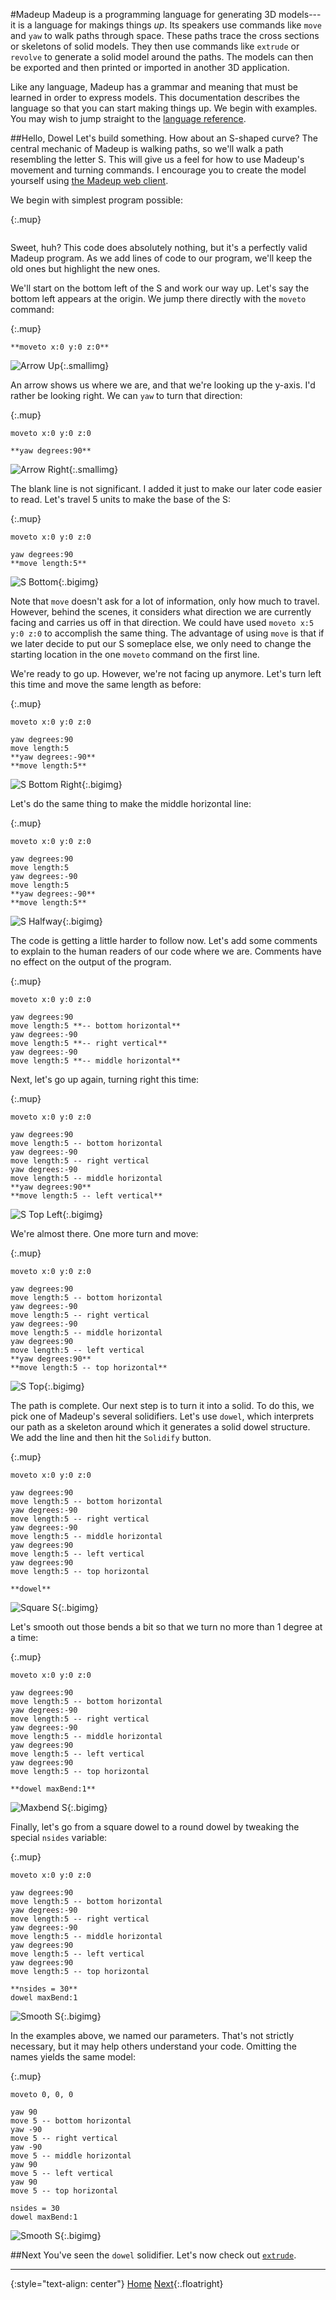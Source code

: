 #Madeup
Madeup is a programming language for generating 3D models---it is a language for makings things *up*. Its speakers use commands like `move` and `yaw` to walk paths through space. These paths trace the cross sections or skeletons of solid models. They then use commands like `extrude` or `revolve` to generate a solid model around the paths. The models can then be exported and then printed or imported in another 3D application.

Like any language, Madeup has a grammar and meaning that must be learned in order to express models. This documentation describes the language so that you can start making things up. We begin with examples. You may wish to jump straight to the [language reference](reference.html).

##Hello, Dowel
Let's build something. How about an S-shaped curve? The central mechanic of Madeup is walking paths, so we'll walk a path resembling the letter S. This will give us a feel for how to use Madeup's movement and turning commands. I encourage you to create the model yourself using [the Madeup web client](http://madeup.xyz).

We begin with simplest program possible:

{:.mup}
~~~
~~~

Sweet, huh? This code does absolutely nothing, but it's a perfectly valid Madeup program. As we add lines of code to our program, we'll keep the old ones but highlight the new ones.

We'll start on the bottom left of the S and work our way up. Let's say the bottom left appears at the origin. We jump there directly with the `moveto` command:

{:.mup}
~~~
**moveto x:0 y:0 z:0**
~~~

![Arrow Up](images/arrow_up.png){:.smallimg}

An arrow shows us where we are, and that we're looking up the y-axis. I'd rather be looking right. We can `yaw` to turn that direction:

{:.mup}
~~~
moveto x:0 y:0 z:0

**yaw degrees:90**
~~~

![Arrow Right](images/arrow_right.png){:.smallimg}

The blank line is not significant. I added it just to make our later code easier to read. Let's travel 5 units to make the base of the S:

{:.mup}
~~~
moveto x:0 y:0 z:0

yaw degrees:90
**move length:5**
~~~

![S Bottom](images/s_bottom.png){:.bigimg}

Note that `move` doesn't ask for a lot of information, only how much to travel. However, behind the scenes, it considers what direction we are currently facing and carries us off in that direction. We could have used `moveto x:5 y:0 z:0` to accomplish the same thing. The advantage of using `move` is that if we later decide to put our S someplace else, we only need to change the starting location in the one `moveto` command on the first line.

We're ready to go up. However, we're not facing up anymore. Let's turn left this time and move the same length as before:

{:.mup}
~~~
moveto x:0 y:0 z:0

yaw degrees:90
move length:5
**yaw degrees:-90**
**move length:5**
~~~

![S Bottom Right](images/s_bottom_right.png){:.bigimg}

Let's do the same thing to make the middle horizontal line:

{:.mup}
~~~
moveto x:0 y:0 z:0

yaw degrees:90
move length:5
yaw degrees:-90
move length:5
**yaw degrees:-90**
**move length:5**
~~~

![S Halfway](images/s_halfway.png){:.bigimg}

The code is getting a little harder to follow now. Let's add some comments to explain to the human readers of our code where we are. Comments have no effect on the output of the program.

{:.mup}
~~~
moveto x:0 y:0 z:0

yaw degrees:90
move length:5 **-- bottom horizontal**
yaw degrees:-90
move length:5 **-- right vertical**
yaw degrees:-90
move length:5 **-- middle horizontal**
~~~

Next, let's go up again, turning right this time:

{:.mup}
~~~
moveto x:0 y:0 z:0

yaw degrees:90
move length:5 -- bottom horizontal
yaw degrees:-90
move length:5 -- right vertical
yaw degrees:-90
move length:5 -- middle horizontal
**yaw degrees:90**
**move length:5 -- left vertical**
~~~

![S Top Left](images/s_top_left.png){:.bigimg}

We're almost there. One more turn and move:

{:.mup}
~~~
moveto x:0 y:0 z:0

yaw degrees:90
move length:5 -- bottom horizontal
yaw degrees:-90
move length:5 -- right vertical
yaw degrees:-90
move length:5 -- middle horizontal
yaw degrees:90
move length:5 -- left vertical
**yaw degrees:90**
**move length:5 -- top horizontal**
~~~

![S Top](images/s_top.png){:.bigimg}

The path is complete. Our next step is to turn it into a solid. To do this, we pick one of Madeup's several solidifiers. Let's use `dowel`, which interprets our path as a skeleton around which it generates a solid dowel structure. We add the line and then hit the `Solidify` button.

{:.mup}
~~~
moveto x:0 y:0 z:0

yaw degrees:90
move length:5 -- bottom horizontal
yaw degrees:-90
move length:5 -- right vertical
yaw degrees:-90
move length:5 -- middle horizontal
yaw degrees:90
move length:5 -- left vertical
yaw degrees:90
move length:5 -- top horizontal

**dowel**
~~~

![Square S](images/s_square.png){:.bigimg}

Let's smooth out those bends a bit so that we turn no more than 1 degree at a time:

{:.mup}
~~~
moveto x:0 y:0 z:0

yaw degrees:90
move length:5 -- bottom horizontal
yaw degrees:-90
move length:5 -- right vertical
yaw degrees:-90
move length:5 -- middle horizontal
yaw degrees:90
move length:5 -- left vertical
yaw degrees:90
move length:5 -- top horizontal

**dowel maxBend:1**
~~~

![Maxbend S](images/s_maxbend.png){:.bigimg}

Finally, let's go from a square dowel to a round dowel by tweaking the special `nsides` variable:

{:.mup}
~~~
moveto x:0 y:0 z:0

yaw degrees:90
move length:5 -- bottom horizontal
yaw degrees:-90
move length:5 -- right vertical
yaw degrees:-90
move length:5 -- middle horizontal
yaw degrees:90
move length:5 -- left vertical
yaw degrees:90
move length:5 -- top horizontal

**nsides = 30**
dowel maxBend:1
~~~

![Smooth S](images/s_smooth.png){:.bigimg}

In the examples above, we named our parameters. That's not strictly necessary, but it may help others understand your code. Omitting the names yields the same model:

{:.mup}
~~~
moveto 0, 0, 0

yaw 90
move 5 -- bottom horizontal
yaw -90
move 5 -- right vertical
yaw -90
move 5 -- middle horizontal
yaw 90
move 5 -- left vertical
yaw 90
move 5 -- top horizontal

nsides = 30
dowel maxBend:1
~~~

![Smooth S](images/s_smooth.png){:.bigimg}

##Next
You've seen the `dowel` solidifier. Let's now check out [`extrude`](extrude.html).

----------------------------------------------------------------------------------

{:style="text-align: center"}
[Home](introduction.html)
[Next](extrude.html){:.floatright}

